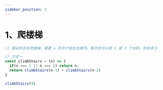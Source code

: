 ```yaml
---
sidebar_position: 1
---
```


# 1、爬楼梯

```javascript
// 假设你正在爬楼梯。需要 n 阶你才能到达楼顶。每次你可以爬 1 或 2 个台阶。你有多少种不同的方法可以爬到楼顶呢?
```

```javascript
// 方式一
const climbStairs = (n) => {
  if(n === 1 || n === 2) return n;
  return climbStairs(n-1) + climbStairs(n-2)
}

climbStairs(9)
```